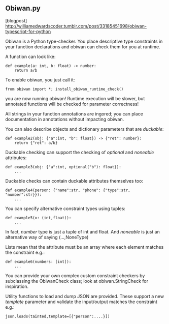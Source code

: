 Obiwan.py
---------

[blogpost] http://williamedwardscoder.tumblr.com/post/33185451698/obiwan-typescript-for-python

Obiwan is a Python type-checker.  You place descriptive type constraints in your function declarations and obiwan can check them for you at runtime.

A function can look like:

    def example(a: int, b: float) -> number:
        return a/b
    
To enable obiwan, you just call it:

    from obiwan import *; install_obiwan_runtime_check()
    
you are now running obiwan!  Runtime execution will be slower, but annotated functions will be checked for parameter correctness!

All strings in your function annotations are ingored; you can place documentation in annotations without impacting obiwan.

You can also describe objects and dictionary parameters that are *duckable*:

    def example2(obj: {"a":int, "b": float}) -> {"ret": number}:
        return {"ret": a/b}
        
Duckable checking can support the checking of *optional* and *noneable* attributes:

    def example3(obj: {"a":int, optional("b"): float}):
        ...
        
Duckable checks can contain duckable attributes themselves too:

    def example4(person: {"name":str, "phone": {"type":str, "number":str}}):
        ...
        
You can specify alternative constraint types using tuples:

    def example5(x: (int,float)):
        ...
        
In fact, *number* type is just a tuple of int and float.  And *noneable* is just an alternative way of saying (...,NoneType)

Lists mean that the attribute must be an array where each element matches the constraint e.g.:

    def example6(numbers: [int]):
        ...
        
You can provide your own complex custom constraint checkers by subclassing the ObiwanCheck class; look at obiwan.StringCheck for inspiration.

Utility functions to load and dump JSON are provided.  These support a new *template* parameter and validate the input/output matches the constraint e.g.:

    json.loads(tainted,template=[{"person":....}])
